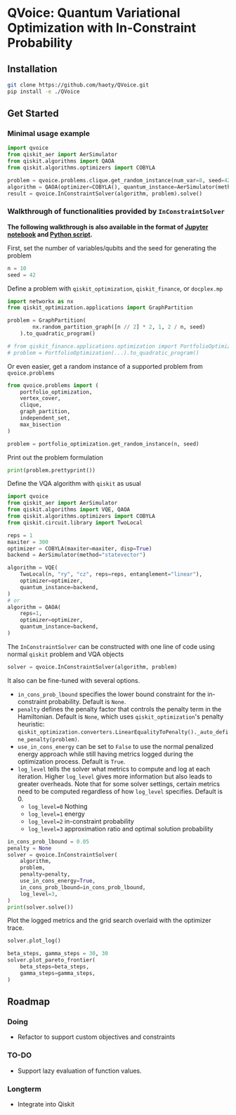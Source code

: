 # QVoice: Quantum Variational Optimization with In-Constraint Probability

## Installation
```bash
git clone https://github.com/haoty/QVoice.git
pip install -e ./QVoice
```

## Get Started
### Minimal usage example
```python
import qvoice
from qiskit_aer import AerSimulator
from qiskit.algorithms import QAOA
from qiskit.algorithms.optimizers import COBYLA

problem = qvoice.problems.clique.get_random_instance(num_var=8, seed=42)
algorithm = QAOA(optimizer=COBYLA(), quantum_instance=AerSimulator(method="statevector"))
result = qvoice.InConstraintSolver(algorithm, problem).solve()
```

### Walkthrough of functionalities provided by `InConstraintSolver`
__The following walkthrough is also available in the format of [Jupyter notebook](https://github.com/HaoTy/QVoice/blob/main/notebooks/in_constraint_solver_usage.ipynb) and [Python script](https://github.com/HaoTy/QVoice/blob/main/notebooks/in_constraint_solver_usage.py).__

First, set the number of variables/qubits and the seed for generating the problem

```python
n = 10
seed = 42
```

Define a problem with `qiskit_optimization`, `qiskit_finance`, or `docplex.mp`


```python
import networkx as nx
from qiskit_optimization.applications import GraphPartition

problem = GraphPartition(
        nx.random_partition_graph([n // 2] * 2, 1, 2 / n, seed)
    ).to_quadratic_program()

# from qiskit_finance.applications.optimization import PortfolioOptimization
# problem = PortfolioOptimization(...).to_quadratic_program()
```

Or even easier, get a random instance of a supported problem from `qvoice.problems`


```python
from qvoice.problems import (
    portfolio_optimization,
    vertex_cover,
    clique,
    graph_partition,
    independent_set,
    max_bisection
)

problem = portfolio_optimization.get_random_instance(n, seed)
```

Print out the problem formulation


```python
print(problem.prettyprint())
```

Define the VQA algorithm with `qiskit` as usual


```python
import qvoice
from qiskit_aer import AerSimulator
from qiskit.algorithms import VQE, QAOA
from qiskit.algorithms.optimizers import COBYLA
from qiskit.circuit.library import TwoLocal

reps = 1
maxiter = 300
optimizer = COBYLA(maxiter=maxiter, disp=True)
backend = AerSimulator(method="statevector")

algorithm = VQE(
    TwoLocal(n, "ry", "cz", reps=reps, entanglement="linear"),
    optimizer=optimizer,
    quantum_instance=backend,
)
# or
algorithm = QAOA(
    reps=1,
    optimizer=optimizer,
    quantum_instance=backend,
)
```

The `InConstraintSolver` can be constructed with one line of code using normal `qiskit` problem and VQA objects

```python
solver = qvoice.InConstraintSolver(algorithm, problem)
```

It also can be fine-tuned with several options. 
- `in_cons_prob_lbound` specifies the lower bound constraint for the in-constraint probability. Default is `None`.
- `penalty` defines the penalty factor that controls the penalty term in the Hamiltonian. Default is `None`, which uses `qiskit_optimization`'s penalty heuristic: `qiskit_optimization.converters.LinearEqualityToPenalty()._auto_define_penalty(problem)`.
- `use_in_cons_energy` can be set to `False` to use the normal penalized energy approach while still having metrics logged during the optimization process. Default is `True`.
- `log_level` tells the solver what metrics to compute and log at each iteration. Higher `log_level` gives more information but also leads to greater overheads. Note that for some solver settings, certain metrics need to be computed regardless of how `log_level` specifies. Default is 0.
    - `log_level=0` Nothing
    - `log_level=1` energy
    - `log_level=2` in-constraint probability
    - `log_level=3` approximation ratio and optimal solution probability


```python
in_cons_prob_lbound = 0.05
penalty = None
solver = qvoice.InConstraintSolver(
    algorithm,
    problem,
    penalty=penalty,
    use_in_cons_energy=True,
    in_cons_prob_lbound=in_cons_prob_lbound,
    log_level=3,
)
print(solver.solve())
```

Plot the logged metrics and the grid search overlaid with the optimizer trace.


```python
solver.plot_log()

beta_steps, gamma_steps = 30, 30
solver.plot_pareto_frontier(
    beta_steps=beta_steps,
    gamma_steps=gamma_steps,
)

```


## Roadmap
### Doing
- Refactor to support custom objectives and constraints

### TO-DO
- Support lazy evaluation of function values.

### Longterm
- Integrate into Qiskit